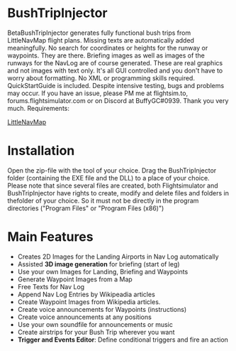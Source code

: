 
# BushTripInjector

BetaBushTripInjector generates fully functional bush trips from LittleNavMap flight plans. Missing texts are automatically added meaningfully. No search for coordinates or heights for the runway or waypoints. They are there.
Briefing images as well as images of the runways for the NavLog are of course generated. These are real graphics and not images with text only.
It's all GUI controlled and you don't have to worry about formatting. No XML or programming skills required.
QuickStartGuide is included.
Despite intensive testing, bugs and problems may occur. If you have an issue, please PM me at 
flightsim.to, 
forums.flightsimulator.com
or on Discord at BuffyGC#0939.
Thank you very much. Requirements:

[LittleNavMap](https://albar965.github.io/index.html) 

# Installation

Open the zip-file with the tool of your choice. Drag the BushTripInjector folder (containing the EXE file and the DLL) to a place of your choice. Please note that since several files are created, both Flightsimulator and BushTripInjector have rights to create, modify and delete files and folders in thefolder of your choice. So it must not be directly in the program directories ("Program Files" or "Program Files (x86)") 

# Main Features
- Creates 2D Images for the Landing Airports in Nav Log automatically
- Assisted **3D image generation** for briefing (start of leg)
- Use your own Images for Landing, Briefing and Waypoints
- Generate Waypoint Images from a Map
- Free Texts for Nav Log
- Append Nav Log Entries by Wikipeadia articles
- Create Waypoint Images from Wikipedia articles.
- Create voice announcements for Waypoints (instructions)
- Create voice announcements at any positions
- Use your own soundfile for announcements or music
- Create airstrips for your Bush Trip wherever you want
- **Trigger and Events Editor**: Define conditional triggers and fire an action


